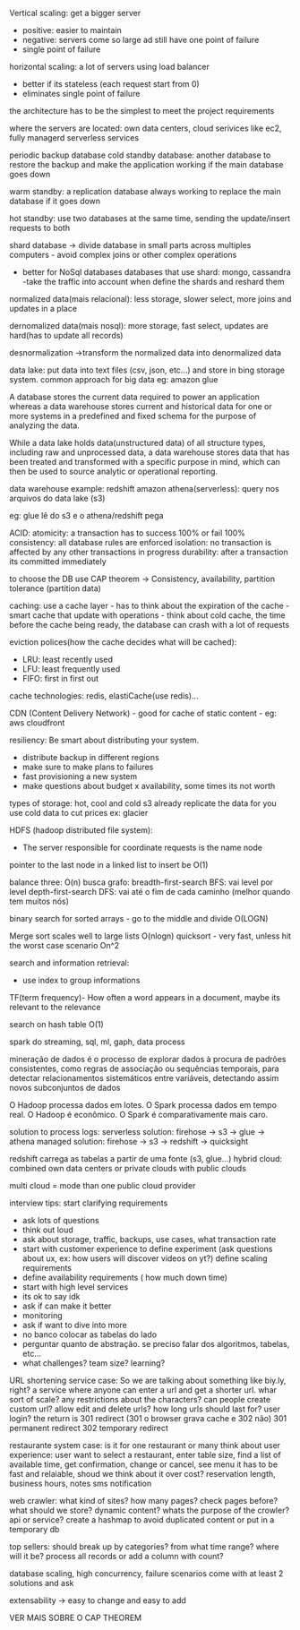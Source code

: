 Vertical scaling: get a bigger server 
- positive: easier to maintain
- negative: servers come so large ad still have one point of failure
- single point of failure

horizontal scaling: a lot of servers using load balancer
- better if its stateless (each request start from 0)
- eliminates single point of failure

the architecture has to be the simplest to meet the project requirements

where the servers are located: own data centers, cloud serivices like ec2, fully managerd serverless services

periodic backup database
cold standby database: another database to restore the backup and make the application working if the main database goes down

warm standby: a replication database always working to replace the main database if it goes down

hot standby: use two databases at the same time, sending the update/insert requests to both

shard database -> divide database in small parts across multiples computers - avoid complex joins or other complex operations
- better for NoSql databases
databases that use shard: mongo, cassandra
-take the traffic into account when define the shards and reshard them

normalized data(mais relacional): less storage, slower select, more joins and updates in a place

dernomalized data(mais nosql): more storage, fast select, updates are hard(has to update all records)

desnormalization ->transform the normalized data into denormalized data

data lake: put data into text files (csv, json, etc...) and store in bing storage system. common approach for big data
eg: amazon glue

 A database stores the current data required to power an application whereas a data warehouse stores current and historical data for one or more systems in a predefined and fixed schema for the purpose of analyzing the data.

 While a data lake holds data(unstructured data) of all structure types, including raw and unprocessed data, a data warehouse stores data that has been treated and transformed with a specific purpose in mind, which can then be used to source analytic or operational reporting.

 data warehouse example: redshift
 amazon athena(serverless): query nos arquivos do data lake (s3)

eg: glue lê do s3 e o athena/redshift pega

ACID:
atomicity: a transaction has to success 100% or fail 100%
consistency: all database rules are enforced
isolation: no transaction is affected by any other transactions in progress
durability: after a transaction its committed immediately

to choose the DB use CAP theorem -> Consistency, availability, partition tolerance (partition data)

caching: use a cache layer - has to think about the expiration of the cache - smart cache that update with operations - think about cold cache, the time before the cache being ready, the database can crash with a lot of requests

eviction polices(how the cache decides what will be cached):
- LRU:  least recently used
- LFU: least frequently used
- FIFO: first in first out

cache technologies:
redis, elastiCache(use redis)...

CDN (Content Delivery Network) - good for cache of static content - eg: aws cloudfront

resiliency:
Be smart about distributing your system.
- distribute backup in different regions
- make sure to make plans to failures
- fast provisioning a new system
- make questions about budget x availability, some times its not worth

types of storage: hot, cool and cold
s3 already replicate the data for you
use cold data to cut prices ex: glacier 


HDFS (hadoop distributed file system):
- The server responsible for coordinate requests is the name node

pointer to the last node in a linked list to insert be O(1)

balance three: O(n)
busca grafo:
breadth-first-search BFS: vai level por level
depth-first-search DFS: vai até o fim de cada caminho (melhor quando tem muitos nós)

binary search for sorted arrays - go to the middle and divide O(LOGN)

Merge sort scales well to large lists O(nlogn)
quicksort - very fast, unless hit the worst case scenario On^2

search and information retrieval:
- use index to group informations

TF(term frequency)-  How often a word appears in a document, maybe its relevant to the relevance

search on hash table O(1)

spark do streaming, sql, ml, gaph, data process

mineração de dados é o processo de explorar dados à procura de padrões consistentes, como regras de associação ou sequências temporais, para detectar relacionamentos sistemáticos entre variáveis, detectando assim novos subconjuntos de dados

O Hadoop processa dados em lotes. O Spark processa dados em tempo real. O Hadoop é econômico. O Spark é comparativamente mais caro.

solution to process logs:
serverless solution: firehose -> s3 -> glue -> athena
managed solution: firehose -> s3 -> redshift -> quicksight

redshift carrega as tabelas a partir de uma fonte (s3, glue...)
hybrid cloud: combined own data centers or private clouds with public clouds

multi cloud = mode than one public cloud provider


interview tips: start clarifying requirements
- ask lots of questions
- think out loud
- ask about storage, traffic, backups, use cases, what transaction rate
- start with customer experience to define experiment (ask questions about ux, ex: how users will discover videos on yt?)
define scaling requirements
- define availability requirements ( how much down time)
- start with high level services
- its ok to say idk
- ask if can make it better
- monitoring
- ask if want to dive into more
- no banco colocar as tabelas do lado
- perguntar quanto de abstração. se preciso falar dos algoritmos, tabelas, etc...
- what challenges? team size? learning?

URL shortening service case:
So we are talking about something like biy.ly, right? a service where anyone can enter a url and get a shorter url.
whar sort of scale?
any restrictions about the characters?
can people create custom url? allow edit and delete urls? how long urls should last for? user login?
the return is 301 redirect (301 o browser grava cache e 302 não)
301 permanent redirect
302 temporary redirect

restaurante system case:
is it for one restaurant or many
think about user experience: user want to select a restaurant, enter table size, find a list of available time, get confirmation, change or cancel, see menu
it has to be fast and relaiable, shoud we think about it over cost?
reservation length, business hours, notes
sms notification


web crawler:
what kind of sites? how many pages? check pages before? what should we store? dynamic content? whats the purpose of the crowler? api or service?
create a hashmap to avoid duplicated content or put in a temporary db

top sellers: should break up by categories? from what time range? where will it be?
process all records or add a column with count?

database scaling, high concurrency, failure scenarios
come with at least 2 solutions and ask

extensability -> easy to change and easy to add

VER MAIS SOBRE O CAP THEOREM

